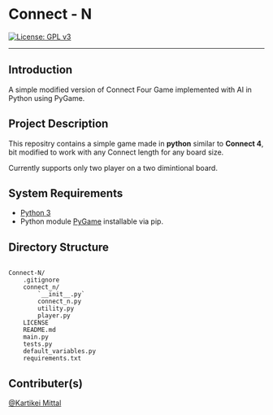 # Connect - N
[![License: GPL v3](https://img.shields.io/badge/License-GPLv3-blue.svg)](https://www.gnu.org/licenses/gpl-3.0)
<hr>

## Introduction

A simple modified version of Connect Four Game implemented with AI in Python using PyGame.

## Project Description

This repositry contains a simple game made in **python** similar to **Connect 4**, bit modified to work with any Connect length for any board size.

Currently supports only two player on a two dimintional board.

## System Requirements

* [Python 3](https://www.python.org/)
* Python module [PyGame](https://pypi.org/project/pygame/) installable via pip.

## Directory Structure

```

Connect-N/
    .gitignore
    connect_n/
        `__init__.py`
        connect_n.py
        utility.py
        player.py
    LICENSE
    README.md
    main.py
    tests.py
    default_variables.py
    requirements.txt

```

## Contributer(s)

[@Kartikei Mittal](https://github.com/Kartikei-12)
